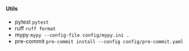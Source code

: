 #### Utils

- pytest `pytest`
- ruff `ruff format`
- mypy `mypy --config-file config/mypy.ini .`
-  pre-commit `pre-commit install --config config/pre-commit.yaml`
